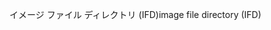 <span data-ttu-id="3b1dd-101">イメージ ファイル ディレクトリ (IFD)</span><span class="sxs-lookup"><span data-stu-id="3b1dd-101">image file directory (IFD)</span></span>